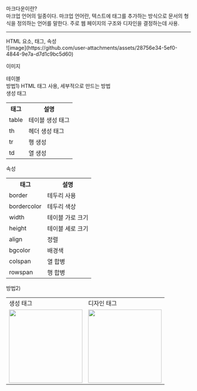 마크다운이란?<br/>
마크업 언어의 일종이다. 마크업 언어란, 텍스트에 태그를 추가하는 방식으로 문서의 형식을 정의하는 언어를 말한다.
주로 웹 페이지의 구조와 디자인을 결정하는데 사용.

<hr/>
HTML 요소, 태그, 속성<br/>
![image](https://github.com/user-attachments/assets/28756e34-5ef0-4844-9e7a-d7d1c9bc5d60)


이미지<br/>


테이블<br/>
방법1) HTML 태그 사용, 세부적으로 만드는 방법<br/>
생성 태그
<table>
  <th>태그</th><th>설명</th>
  <tr><td>table</td><td>테이블 생성 태그</td></tr>
  <tr></tr><td>th</td><td>헤더 생성 태그</td></tr>
  <tr><td>tr</td><td>행 생성</td></tr>
  <tr><td>td</td><td>열 생성</td></tr>
</table>

속성
<table>
  <th>태그</th><th>설명</th>
  <tr><td>border</td><td>테두리 사용</td></tr>
  <tr><td>bordercolor</td><td>테두리 색상</td></tr>
  <tr><td>width</td><td>테이블 가로 크기</td></tr>
  <tr><td>height</td><td>테이블 세로 크기</td></tr>
  <tr><td>align</td><td>정렬</td></tr>
  <tr><td>bgcolor</td><td>배경색</td></tr>
  <tr><td>colspan</td><td>열 합병</td></tr>
  <tr><td>rowspan</td><td>행 합병</td></tr>
</table>

방법2)
<table>
  <tr>
    <td>생성 태그</td><td>디자인 태그</td>
  </tr>
  <tr>
  <td><img src="https://github.com/user-attachments/assets/d1dfd934-0785-413c-888f-931b07c6b75d" width="200" /></td>
  <td><img src="https://github.com/user-attachments/assets/ecc4020b-65b9-4705-bec1-4722a66650e3" width="200" /></td>
    </tr>
</table>

